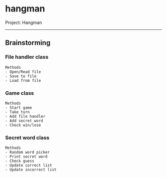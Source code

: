 # hangman
Project: Hangman

---

## Brainstorming

### File handler class

    Methods
    - Open/Read file
    - Save to file
    - Load from file

### Game class

    Methods
    - Start game
    - Take turn
    - Add file handler
    - Add secret word
    - Check win/lose

### Secret word class

    Methods
    - Random word picker
    - Print secret word
    - Check guess
    - Update correct list
    - Update incorrect list